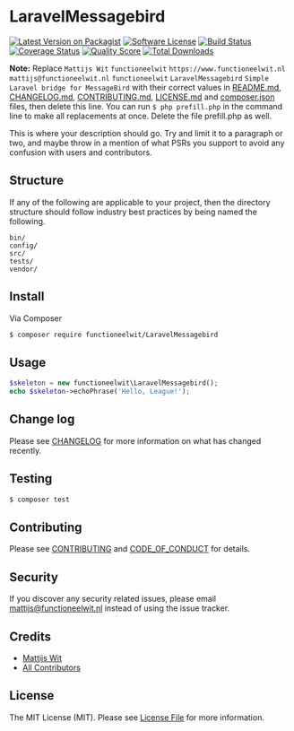 # LaravelMessagebird

[![Latest Version on Packagist][ico-version]][link-packagist]
[![Software License][ico-license]](LICENSE.md)
[![Build Status][ico-travis]][link-travis]
[![Coverage Status][ico-scrutinizer]][link-scrutinizer]
[![Quality Score][ico-code-quality]][link-code-quality]
[![Total Downloads][ico-downloads]][link-downloads]

**Note:** Replace ```Mattijs Wit``` ```functioneelwit``` ```https://www.functioneelwit.nl``` ```mattijs@functioneelwit.nl``` ```functioneelwit``` ```LaravelMessagebird``` ```Simple Laravel bridge for MessageBird``` with their correct values in [README.md](README.md), [CHANGELOG.md](CHANGELOG.md), [CONTRIBUTING.md](CONTRIBUTING.md), [LICENSE.md](LICENSE.md) and [composer.json](composer.json) files, then delete this line. You can run `$ php prefill.php` in the command line to make all replacements at once. Delete the file prefill.php as well.

This is where your description should go. Try and limit it to a paragraph or two, and maybe throw in a mention of what
PSRs you support to avoid any confusion with users and contributors.

## Structure

If any of the following are applicable to your project, then the directory structure should follow industry best practices by being named the following.

```
bin/        
config/
src/
tests/
vendor/
```


## Install

Via Composer

``` bash
$ composer require functioneelwit/LaravelMessagebird
```

## Usage

``` php
$skeleton = new functioneelwit\LaravelMessagebird();
echo $skeleton->echoPhrase('Hello, League!');
```

## Change log

Please see [CHANGELOG](CHANGELOG.md) for more information on what has changed recently.

## Testing

``` bash
$ composer test
```

## Contributing

Please see [CONTRIBUTING](CONTRIBUTING.md) and [CODE_OF_CONDUCT](CODE_OF_CONDUCT.md) for details.

## Security

If you discover any security related issues, please email mattijs@functioneelwit.nl instead of using the issue tracker.

## Credits

- [Mattijs Wit][link-author]
- [All Contributors][link-contributors]

## License

The MIT License (MIT). Please see [License File](LICENSE.md) for more information.

[ico-version]: https://img.shields.io/packagist/v/functioneelwit/LaravelMessagebird.svg?style=flat-square
[ico-license]: https://img.shields.io/badge/license-MIT-brightgreen.svg?style=flat-square
[ico-travis]: https://img.shields.io/travis/functioneelwit/LaravelMessagebird/master.svg?style=flat-square
[ico-scrutinizer]: https://img.shields.io/scrutinizer/coverage/g/functioneelwit/LaravelMessagebird.svg?style=flat-square
[ico-code-quality]: https://img.shields.io/scrutinizer/g/functioneelwit/LaravelMessagebird.svg?style=flat-square
[ico-downloads]: https://img.shields.io/packagist/dt/functioneelwit/LaravelMessagebird.svg?style=flat-square

[link-packagist]: https://packagist.org/packages/functioneelwit/LaravelMessagebird
[link-travis]: https://travis-ci.org/functioneelwit/LaravelMessagebird
[link-scrutinizer]: https://scrutinizer-ci.com/g/functioneelwit/LaravelMessagebird/code-structure
[link-code-quality]: https://scrutinizer-ci.com/g/functioneelwit/LaravelMessagebird
[link-downloads]: https://packagist.org/packages/functioneelwit/LaravelMessagebird
[link-author]: https://github.com/functioneelwit
[link-contributors]: ../../contributors
